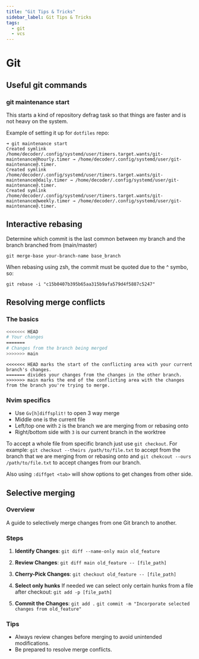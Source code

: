 ```yaml
---
title: "Git Tips & Tricks"
sidebar_label: Git Tips & Tricks
tags:
  - git
  - vcs
---
```


# Git

## Useful git commands

### git maintenance start

This starts a kind of repository defrag task so that things are faster and is not heavy on the system.

Example of setting it up for `dotfiles` repo:

```console
➜ git maintenance start
Created symlink /home/decoder/.config/systemd/user/timers.target.wants/git-maintenance@hourly.timer → /home/decoder/.config/systemd/user/git-maintenance@.timer.
Created symlink /home/decoder/.config/systemd/user/timers.target.wants/git-maintenance@daily.timer → /home/decoder/.config/systemd/user/git-maintenance@.timer.
Created symlink /home/decoder/.config/systemd/user/timers.target.wants/git-maintenance@weekly.timer → /home/decoder/.config/systemd/user/git-maintenance@.timer.
```

## Interactive rebasing

Determine which commit is the last common between my branch and the branch branched from (main/master)

`git merge-base your-branch-name base_branch`

When rebasing using zsh, the commit must be quoted due to the ^ symbo, so:

`git rebase -i "c15b0407b395b65aa315b9afa579d4f5887c5247"`

## Resolving merge conflicts

### The basics

```bash
<<<<<<< HEAD
# Your changes
=======
# Changes from the branch being merged
>>>>>>> main
```

```text
<<<<<<< HEAD marks the start of the conflicting area with your current branch's changes.
======= divides your changes from the changes in the other branch.
>>>>>>> main marks the end of the conflicting area with the changes from the branch you're trying to merge.
```

### Nvim specifics

- Use `Gv[h]diffsplit!` to open 3 way merge
- Middle one is the current file
- Left/top one with `2` is the branch we are merging from or rebasing onto
- Right/bottom side with `3` is our current branch in the worktree

To accept a whole file from specific branch just use `git checkout`. For example: `git checkout --theirs /path/to/file.txt` to accept from the branch that we are merging from or rebasing onto and `git chekcout --ours /path/to/file.txt` to accept
changes from our branch.

Also using `:diffget <tab>` will show options to get changes from other side.

## Selective merging

### Overview

A guide to selectively merge changes from one Git branch to another.

### Steps

1. **Identify Changes**:
   `git diff --name-only main old_feature`

2. **Review Changes**:
   `git diff main old_feature -- [file_path]`

3. **Cherry-Pick Changes**:
   `git checkout old_feature -- [file_path]`

4. **Select only hunks**
   If needed we can select only certain hunks from a file after checkout:
   `git add -p [file_path]`

5. **Commit the Changes**:
   `git add .`
   `git commit -m "Incorporate selected changes from old_feature"`

### Tips

- Always review changes before merging to avoid unintended modifications.
- Be prepared to resolve merge conflicts.
